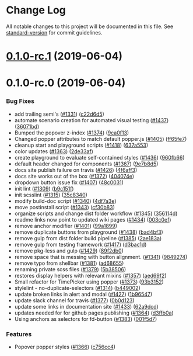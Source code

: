 # Change Log

All notable changes to this project will be documented in this file. See [standard-version](https://github.com/conventional-changelog/standard-version) for commit guidelines.

<a name="0.1.0-rc.1"></a>
# [0.1.0-rc.1](https://github.com/SAP/fundamental-styles/compare/v0.1.0-rc.0...v0.1.0-rc.1) (2019-06-04)



<a name="0.1.0-rc.0"></a>
# 0.1.0-rc.0 (2019-06-04)


### Bug Fixes

* add trailing semi's ([#1331](https://github.com/SAP/fundamental-styles/issues/1331)) ([c22d6d5](https://github.com/SAP/fundamental-styles/commit/c22d6d5))
* automate scenario creation for automated visual testing ([#1437](https://github.com/SAP/fundamental-styles/issues/1437)) ([36071bd](https://github.com/SAP/fundamental-styles/commit/36071bd))
* Bumped the popover z-index ([#1374](https://github.com/SAP/fundamental-styles/issues/1374)) ([9ca0f13](https://github.com/SAP/fundamental-styles/commit/9ca0f13))
* Changed popper attributes to match default popper.js ([#1405](https://github.com/SAP/fundamental-styles/issues/1405)) ([ff65fe7](https://github.com/SAP/fundamental-styles/commit/ff65fe7))
* cleanup start and playground scripts ([#1418](https://github.com/SAP/fundamental-styles/issues/1418)) ([637a553](https://github.com/SAP/fundamental-styles/commit/637a553))
* color updates ([#1363](https://github.com/SAP/fundamental-styles/issues/1363)) ([2de33af](https://github.com/SAP/fundamental-styles/commit/2de33af))
* create playground to evaluate self-contained styles ([#1436](https://github.com/SAP/fundamental-styles/issues/1436)) ([960fb66](https://github.com/SAP/fundamental-styles/commit/960fb66))
* default header changed for components ([#1367](https://github.com/SAP/fundamental-styles/issues/1367)) ([9e7b8d5](https://github.com/SAP/fundamental-styles/commit/9e7b8d5))
* docs site publish failure on travis ([#1426](https://github.com/SAP/fundamental-styles/issues/1426)) ([4f6aff3](https://github.com/SAP/fundamental-styles/commit/4f6aff3))
* docs site works out of the box ([#1372](https://github.com/SAP/fundamental-styles/issues/1372)) ([404074e](https://github.com/SAP/fundamental-styles/commit/404074e))
* dropdown button issue fix ([#1407](https://github.com/SAP/fundamental-styles/issues/1407)) ([48c0031](https://github.com/SAP/fundamental-styles/commit/48c0031))
* init lint ([#1309](https://github.com/SAP/fundamental-styles/issues/1309)) ([b9c151f](https://github.com/SAP/fundamental-styles/commit/b9c151f))
* init scsslint ([#1315](https://github.com/SAP/fundamental-styles/issues/1315)) ([35c8340](https://github.com/SAP/fundamental-styles/commit/35c8340))
* modify build-doc script ([#1340](https://github.com/SAP/fundamental-styles/issues/1340)) ([4df7a3e](https://github.com/SAP/fundamental-styles/commit/4df7a3e))
* move postinstall script ([#1343](https://github.com/SAP/fundamental-styles/issues/1343)) ([cf30b83](https://github.com/SAP/fundamental-styles/commit/cf30b83))
* organize scripts and change dist folder workflow ([#1345](https://github.com/SAP/fundamental-styles/issues/1345)) ([356114d](https://github.com/SAP/fundamental-styles/commit/356114d))
* readme links now point to updated wiki pages  ([#1434](https://github.com/SAP/fundamental-styles/issues/1434)) ([003c0ef](https://github.com/SAP/fundamental-styles/commit/003c0ef))
* remove anchor modifier ([#1401](https://github.com/SAP/fundamental-styles/issues/1401)) ([99a1899](https://github.com/SAP/fundamental-styles/commit/99a1899))
* remove duplicate buttons from playground ([#1438](https://github.com/SAP/fundamental-styles/issues/1438)) ([bad4bf3](https://github.com/SAP/fundamental-styles/commit/bad4bf3))
* remove gulp from dist folder build pipeline ([#1385](https://github.com/SAP/fundamental-styles/issues/1385)) ([2ae183a](https://github.com/SAP/fundamental-styles/commit/2ae183a))
* remove gulp from testing framework ([#1417](https://github.com/SAP/fundamental-styles/issues/1417)) ([d3bac1d](https://github.com/SAP/fundamental-styles/commit/d3bac1d))
* remove pkg-less and gulp ([#1429](https://github.com/SAP/fundamental-styles/issues/1429)) ([89f2db0](https://github.com/SAP/fundamental-styles/commit/89f2db0))
* remove space that is messing with button alignment. ([#1341](https://github.com/SAP/fundamental-styles/issues/1341)) ([9849274](https://github.com/SAP/fundamental-styles/commit/9849274))
* remove typo from shellbar ([#1381](https://github.com/SAP/fundamental-styles/issues/1381)) ([ad68655](https://github.com/SAP/fundamental-styles/commit/ad68655))
* renaming private scss files ([#1379](https://github.com/SAP/fundamental-styles/issues/1379)) ([5b38506](https://github.com/SAP/fundamental-styles/commit/5b38506))
* restores display helpers with relevant mixins ([#1357](https://github.com/SAP/fundamental-styles/issues/1357)) ([aed69f2](https://github.com/SAP/fundamental-styles/commit/aed69f2))
* Small refactor for TimePicker using popper ([#1373](https://github.com/SAP/fundamental-styles/issues/1373)) ([93b3152](https://github.com/SAP/fundamental-styles/commit/93b3152))
* stylelint - no-duplicate-selectors ([#1314](https://github.com/SAP/fundamental-styles/issues/1314)) ([b449002](https://github.com/SAP/fundamental-styles/commit/b449002))
* update broken links in alert and modal ([#1427](https://github.com/SAP/fundamental-styles/issues/1427)) ([1b96547](https://github.com/SAP/fundamental-styles/commit/1b96547))
* update slack channel for travis ([#1377](https://github.com/SAP/fundamental-styles/issues/1377)) ([0b0d123](https://github.com/SAP/fundamental-styles/commit/0b0d123))
* update some links in documentation site ([#1433](https://github.com/SAP/fundamental-styles/issues/1433)) ([62a9dcd](https://github.com/SAP/fundamental-styles/commit/62a9dcd))
* updates needed for for github pages publishing ([#1364](https://github.com/SAP/fundamental-styles/issues/1364)) ([d3ffb0a](https://github.com/SAP/fundamental-styles/commit/d3ffb0a))
* Using anchors as selectors for fd-button ([#1383](https://github.com/SAP/fundamental-styles/issues/1383)) ([001f5d7](https://github.com/SAP/fundamental-styles/commit/001f5d7))


### Features

* Popover popper styles ([#1366](https://github.com/SAP/fundamental-styles/issues/1366)) ([c756cc4](https://github.com/SAP/fundamental-styles/commit/c756cc4))
